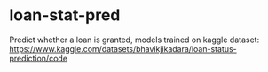 # loan-stat-pred
Predict whether a loan is granted, models trained on kaggle dataset: https://www.kaggle.com/datasets/bhavikjikadara/loan-status-prediction/code
